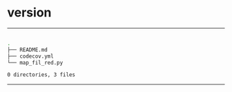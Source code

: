 #  version

---

```bash

.
├── README.md
├── codecov.yml
└── map_fil_red.py

0 directories, 3 files

```

---

##

```bash


```
